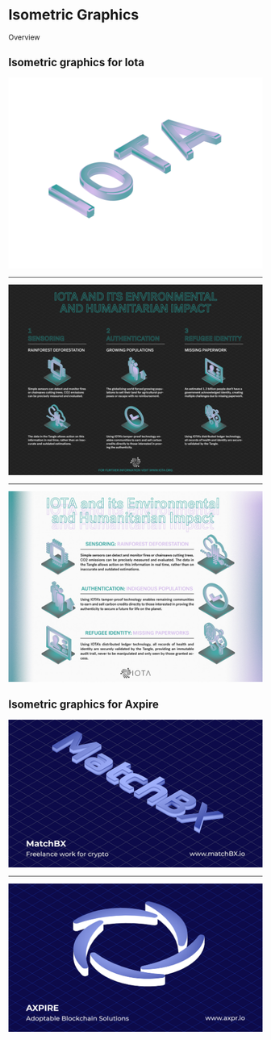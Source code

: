 # Isometric Graphics

Overview

## Isometric graphics for Iota

<img src="https://github.com/dvdptr/de-design/blob/master/graphics/isometrics/iota-davidebner.png" width="full">

---

<img src="https://github.com/dvdptr/de-design/blob/master/graphics/isometrics/iota-overview-dark.jpg" width="full">

---

<img src="https://github.com/dvdptr/de-design/blob/master/graphics/isometrics/iota-overview-light.jpg" width="full">

## Isometric graphics for Axpire

<img src="https://github.com/dvdptr/de-design/blob/master/graphics/isometrics/axpr-mbx-isometric.png" width="full">

---

<img src="https://github.com/dvdptr/de-design/blob/master/graphics/isometrics/axpr-logo-isometric.png" width="full">

